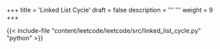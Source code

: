 +++
title = 'Linked List Cycle'
draft = false
description =  '''
'''
weight = 9
+++

{{< include-file "content/leetcode/leetcode/src/linked_list_cycle.py" "python" >}}
